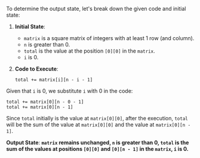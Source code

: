 To determine the output state, let's break down the given code and initial state:

1. **Initial State**: 
   - `matrix` is a square matrix of integers with at least 1 row (and column).
   - `n` is greater than 0.
   - `total` is the value at the position `[0][0]` in the `matrix`.
   - `i` is 0.

2. **Code to Execute**:
   ```
   total += matrix[i][n - i - 1]
   ```

Given that `i` is 0, we substitute `i` with 0 in the code:
```
total += matrix[0][n - 0 - 1]
total += matrix[0][n - 1]
```

Since `total` initially is the value at `matrix[0][0]`, after the execution, `total` will be the sum of the value at `matrix[0][0]` and the value at `matrix[0][n - 1]`.

**Output State**: **`matrix` remains unchanged, `n` is greater than 0, `total` is the sum of the values at positions `[0][0]` and `[0][n - 1]` in the `matrix`, `i` is 0.**